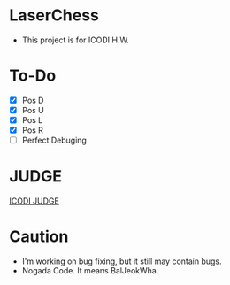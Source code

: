 # LaserChess
* This project is for ICODI H.W.

# To-Do
- [x] Pos D
- [x] Pos U
- [x] Pos L
- [x] Pos R
- [ ] Perfect Debuging

# JUDGE
[ICODI JUDGE](http://1.238.69.9:7500)

# Caution
* I'm working on bug fixing, but it still may contain bugs.
* Nogada Code. It means BalJeokWha.
